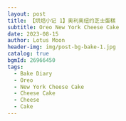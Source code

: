 ```yaml
---
layout: post
title: 【烘焙小记 1】奥利奥纽约芝士蛋糕
subtitle: Oreo New York Cheese Cake
date: 2023-08-15
author: Lotus Moon
header-img: img/post-bg-bake-1.jpg
catalog: true
bgmId: 26966450
tags:
  - Bake Diary
  - Oreo
  - New York Cheese Cake
  - Cheese Cake
  - Cheese
  - Cake
---
```


